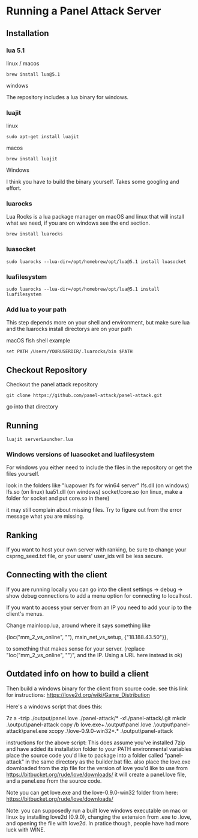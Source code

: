 # Running a Panel Attack Server

## Installation


### lua 5.1

linux / macos
```
brew install lua@5.1
```

windows

The repository includes a lua binary for windows.


### luajit

linux
```
sudo apt-get install luajit
```

macos
```
brew install luajit
```

Windows

I think you have to build the binary yourself.  Takes some googling and effort.

### luarocks

Lua Rocks is a lua package manager on macOS and linux that will install what we need, if you are on windows see the end section.

```
brew install luarocks
```

### luasocket

```
sudo luarocks --lua-dir=/opt/homebrew/opt/lua@5.1 install luasocket
```

### luafilesystem

```
sudo luarocks --lua-dir=/opt/homebrew/opt/lua@5.1 install luafilesystem
```

### Add lua to your path

This step depends more on your shell and environment, but make sure lua and the luarocks install directorys are on your path

macOS fish shell example
```
set PATH /Users/YOURUSERDIR/.luarocks/bin $PATH
```

## Checkout Repository

Checkout the panel attack repository
```
git clone https://github.com/panel-attack/panel-attack.git
```

go into that directory

## Running
```
luajit serverLauncher.lua
```

### Windows versions of luasocket and luafilesystem

For windows you either need to include the files in the repository or get the files yourself.

look in the folders like "luapower lfs for win64 server"
lfs.dll (on windows)
lfs.so (on linux)
lua51.dll (on windows)
socket/core.so (on linux, make a folder for socket and put core.so in there)

it may still complain about missing files.  Try to figure out from the error message what you are missing.

## Ranking

If you want to host your own server with ranking, be sure to change your csprng_seed.txt file, or your users' user_ids will be less secure.

## Connecting with the client

If you are running locally you can go into the client settings -> debug -> show debug connections to add a menu option for connecting to localhost.

If you want to access your server from an IP you need to add your ip to the client's menus.

Change mainloop.lua, around where it says something like

{loc("mm_2_vs_online", ""), main_net_vs_setup, {"18.188.43.50"}},

to something that makes sense for your server.  (replace "loc("mm_2_vs_online", "")", and the IP. Using a URL here instead is ok)


## Outdated info on how to build a client

Then build a windows binary for the client from source code.
see this link for instructions:
https://love2d.org/wiki/Game_Distribution

Here's a windows script that does this:

7z a -tzip ./output/panel.love ./panel-attack/*  -x!./panel-attack/.git
mkdir .\output\panel-attack
copy /b love.exe+.\output\panel.love .\output\panel-attack\panel.exe
xcopy .\love-0.9.0-win32\*.* .\output\panel-attack

instructions for the above script:
This does assume you've installed 7zip and have added its installation folder to your PATH environmental variables
place the source code you'd like to package into a folder called "panel-attack" in the same directory as the builder.bat file.
also place the love.exe downloaded from the zip file for the version of love you'd like to use from https://bitbucket.org/rude/love/downloads/
it will create a panel.love file, and a panel.exe from the source code.

Note you can get love.exe and the love-0.9.0-win32 folder from here:
https://bitbucket.org/rude/love/downloads/

Note: you can supposedly run a built love windows executable on mac or linux by installing love2d (0.9.0), changing the extension from .exe to .love, and opening the file with love2d.  In pratice though, people have had more luck with WINE.
